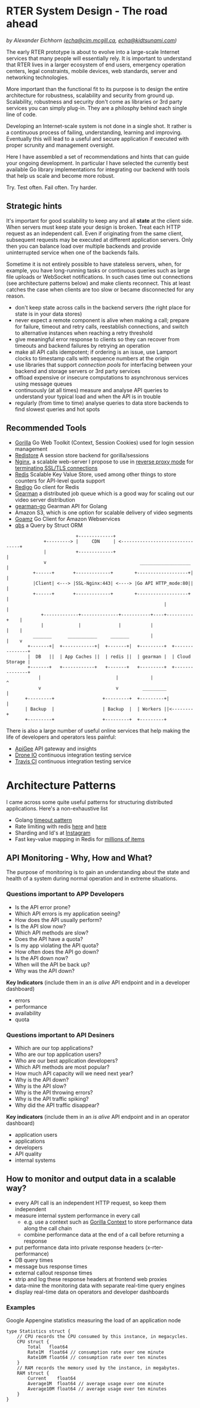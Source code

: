 # RTER System Design - The road ahead

*by Alexander Eichhorn (echa@cim.mcgill.ca, echa@kidtsunami.com)*

The early RTER prototype is about to evolve into a large-scale Internet services that many people will essentially rely. It is important to understand that RTER lives in a larger ecosystem of end users, emergency operation centers, legal constraints, mobile devices, web standards, server and networking technologies.

More important than the functional fit to its purpose is to design the entire architecture for robustness, scalability and security from ground up. Scalability, robustness and security don't come as libraries or 3rd party services you can simply plug-in. They are a philosphy behind each single line of code.

Developing an Internet-scale system is not done in a single shot. It rather is a continuous process of failing, understanding, learning and improving. Eventually this will lead to a useful and secure application if executed with proper scrunity and management oversight.

Here I have assembled a set of recommendations and hints that can guide your ongoing development. In particular I have selected the currently best available Go library implementations for integrating our backend with tools that help us scale and become more robust.

Try. Test often. Fail often. Try harder.


## Strategic hints

It's important for good scalability to keep any and all __state__ at the client side. When servers must keep state your design is broken. Treat each HTTP request as an independent call. Even if originating from the same client, subsequent requests may be executed at different application servers. Only then you can balance load over multiple backends and provide uninterrupted service when one of the backends fails.

Sometime it is not entirely possible to have stateless servers, when, for example, you have long-running tasks or continuous queries such as large file uploads or WebSocket notifications. In such cases time out connections (see architecture patterns below) and make clients reconnect. This at least catches the case when clients are too slow or became disconnected for any reason.


- don't keep state across calls in the backend servers (the right place for state is in your data stores)
- never expect a remote component is alive when making a call; prepare for failure, timeout and retry calls, reestablish connections, and switch to alternative instances when reaching a retry threshold
- give meaningful error response to clients so they can recover from timeouts and backend failures by retrying an operation
- make all API calls idempotent; if ordering is an issue, use Lamport clocks to timestamp calls with sequence numbers at the origin
- use libraries that support *connection pools* for interfacing between your backend and storage servers or 3rd party services
- offload expensive or insecure computations to asynchronous services using message queues
- continuously (at all times) measure and analyse API queries to understand your typical load and when the API is in trouble
- regularly (from time to time) analyse queries to data store backends to find slowest queries and hot spots


## Recommended Tools

* [Gorilla](http://www.gorillatoolkit.org/) Go Web Toolkit (Context, Session Cookies) used for login session management
* [Redistore](https://github.com/boj/redistore) A session store backend for gorilla/sessions
* [Nginx](http://nginx.org/), a scalable web-server I propose to use in [reverse proxy mode](http://www.cyberciti.biz/faq/howto-linux-unix-setup-nginx-ssl-proxy/) for [terminating SSL/TLS connections](http://wiki.nginx.org/SSL-Offloader)
* [Redis](http://redis.io/) Scalable Key Value Store, used among other things to store counters for API-level quota support
* [Redigo](https://github.com/garyburd/redigo) Go client for Redis
* [Gearman](http://gearman.org/) a distributed job queue which is a good way for scaling out our video server distribution
* [gearman-go](https://github.com/mikespook/gearman-go) Gearman API for Golang
* Amazon S3, which is one option for scalable delivery of video segments
* [Goamz](https://wiki.ubuntu.com/goamz) Go Client for Amazon Webservices
* [qbs](https://github.com/coocood/qbs) a Query by Struct ORM


```
                          +-------------+
              +---------> |     CDN     | <--------------------------------+
              |           +-------------+                                  |
              v                                   ___________________      |
          +------+       +-------------+        +-------------------+|     |
          |Client| <---> |SSL-Nginx:443| <----> |Go API HTTP_mode:80||     |
          +------+       +-------------+        +-------------------+      |
                                                           |               |
             +-------------+--------------+-----------+----+----------+    |
             |             |              |           |               |    |
          _______      ___________     _______        |               |    v
        +-------+|  +------------+|  +-------+|  +---------+  +---------------+
        |  DB   ||  | App Caches ||  | redis ||  | gearman |  | Cloud Storage |
        +-------+   +------------+   +-------+   +---------+  +---------------+
            |                            |            |               ^
            v                            v         _________          |
       +---------+                  +---------+  +---------+|         |
       | Backup  |                  | Backup  |  | Workers ||<--------+
       +---------+                  +---------+  +---------+
```


There is also a large number of useful online services that help making the life of developers and operators less painful:

- [ApiGee](http://apigee.com) API gateway and insights
- [Drone IO](https://drone.io/) continuous integration testing service
- [Travis CI](https://travis-ci.org/) continuous integration testing service


# Architecture Patterns

I came across some quite useful patterns for structuring distributed applications. Here's a non-exhaustive list

- Golang [timeout pattern](http://blog.golang.org/go-concurrency-patterns-timing-out-and)
- Rate limiting with redis [here](http://redis.io/commands/incr) and [here](http://blog.domaintools.com/2013/04/rate-limiting-with-redis/)
- Sharding and Id's at [Instagram](http://instagram-engineering.tumblr.com/post/10853187575/sharding-ids-at-instagram)
- Fast key-value mapping in Redis for [millions of items](http://instagram-engineering.tumblr.com/post/12202313862/storing-hundreds-of-millions-of-simple-key-value-pairs)

## API Monitoring - Why, How and What?

The purpose of monitoring is to gain an understanding about the state and health of a system during normal operation and in extreme situations.

### Questions important to APP Developers
- Is the API error prone?
- Which API errors is my application seeing?
- How does the API usually perform?
- Is the API slow now?
- Which API methods are slow?
- Does the API have a quota?
- Is my app violating the API quota?
- How often does the API go down?
- Is the API down now?
- When will the API be back up?
- Why was the API down?

__Key Indicators__ (include them in an *is alive* API endpoint and in a developer dashboard)
- errors
- performance
- availability
- quota

### Questions important to API Desiners
- Which are our top applications?
- Who are our top application users?
- Who are our best application developers?
- Which API methods are most popular?
- How much API capacity will we need next year?
- Why is the API down?
- Why is the API slow?
- Why is the API throwing errors?
- Why is the API traffic spiking?
- Why did the API traffic disappear?

__Key indicators__  (include them in an *is alive* API endpoint and in an operator dashboard)
- application users
- applications
- developers
- API quality
- internal systems

## How to monitor and output data in a scalable way?
- every API call is an independent HTTP request, so keep them independent
- measure internal system performance in every call
  - e.g. use a context such as [Gorilla Context](http://www.gorillatoolkit.org/pkg/context) to store performance data along the call chain
  - combine performance data at the end of a call before returning a response
- put performance data into private response headers (x-rter-performance)
 - DB query times
 - message bus response times
 - external callout response times
- strip and log these response headers at frontend web proxies
- data-mine the monitoring data with separate real-time query engines
- display real-time data on operators and developer dashboards

###  Examples

Google Appengine statistics measuring the load of an application node

```
type Statistics struct {
    // CPU records the CPU consumed by this instance, in megacycles.
    CPU struct {
        Total   float64
        Rate1M  float64 // consumption rate over one minute
        Rate10M float64 // consumption rate over ten minutes
    }
    // RAM records the memory used by the instance, in megabytes.
    RAM struct {
        Current    float64
        Average1M  float64 // average usage over one minute
        Average10M float64 // average usage over ten minutes
    }
}
```


